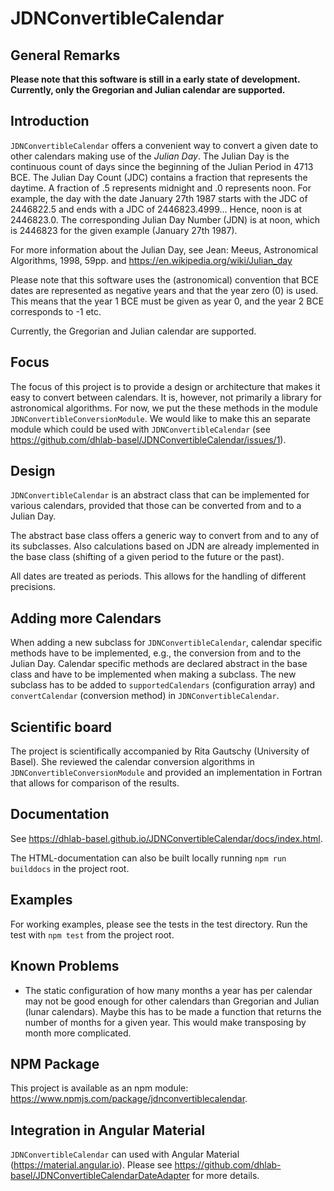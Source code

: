 # JDNConvertibleCalendar

## General Remarks

**Please note that this software is still in a early state of development. 
Currently, only the Gregorian and Julian calendar are supported.**

## Introduction

`JDNConvertibleCalendar` offers a convenient way to convert a given date to other calendars making use of the *Julian Day*. The Julian Day is
the continuous count of days since the beginning of the Julian Period in 4713 BCE.
The Julian Day Count (JDC) contains a fraction that represents the daytime. A fraction of .5 represents midnight and .0 represents noon. 
For example, the day with the date January 27th 1987 starts with the JDC of 2446822.5 and ends with a JDC of 2446823.4999… Hence, noon is at 2446823.0.
The corresponding Julian Day Number (JDN) is at noon, which is 2446823 for the given example (January 27th 1987).

For more information about the Julian Day, see Jean: Meeus, Astronomical Algorithms, 1998, 59pp. and <https://en.wikipedia.org/wiki/Julian_day>

Please note that this software uses the (astronomical) convention that BCE dates are represented as negative years and that the year zero (0) is used.
This means that the year 1 BCE must be given as year 0,
and the year 2 BCE corresponds to -1 etc.

Currently, the Gregorian and Julian calendar are supported.

## Focus

The focus of this project is to provide a design or architecture that makes it easy to convert between calendars. It is, however, not primarily a library for astronomical algorithms. 
For now, we put the these methods in the module `JDNConvertibleConversionModule`.
We would like to make this an separate module which could be used with `JDNConvertibleCalendar` (see <https://github.com/dhlab-basel/JDNConvertibleCalendar/issues/1>).

## Design

`JDNConvertibleCalendar` is an abstract class that can be implemented for various calendars, provided that those can be converted from and to a Julian Day. 

The abstract base class offers a generic way to convert from and to any of its subclasses. Also calculations based on JDN are already implemented in the base class (shifting of a given period to the future or the past).

All dates are treated as periods. This allows for the handling of different precisions.

## Adding more Calendars

When adding a new subclass for `JDNConvertibleCalendar`, calendar specific methods have to be implemented, e.g., the conversion from and to the Julian Day. 
Calendar specific methods are declared abstract in the base class and have to be implemented when making a subclass. The new subclass has to be added to `supportedCalendars` (configuration array) and `convertCalendar` (conversion method) in `JDNConvertibleCalendar`.

## Scientific board

The project is scientifically accompanied by Rita Gautschy (University of Basel). 
She reviewed the calendar conversion algorithms in `JDNConvertibleConversionModule` and provided an implementation in Fortran that allows for comparison of the results.  

## Documentation

See <https://dhlab-basel.github.io/JDNConvertibleCalendar/docs/index.html>.

The HTML-documentation can also be built locally running `npm run builddocs` in the project root.

## Examples

For working examples, please see the tests in the test directory. Run the test with `npm test` from the project root.

## Known Problems

- The static configuration of how many months a year has per calendar may not be good enough for other calendars than Gregorian and Julian (lunar calendars). 
Maybe this has to be made a function that returns the number of months for a given year. This would make transposing by month more complicated.

## NPM Package

This project is available as an npm module: <https://www.npmjs.com/package/jdnconvertiblecalendar>.

## Integration in Angular Material

`JDNConvertibleCalendar` can used with Angular Material (<https://material.angular.io>). Please see <https://github.com/dhlab-basel/JDNConvertibleCalendarDateAdapter> for more details.

